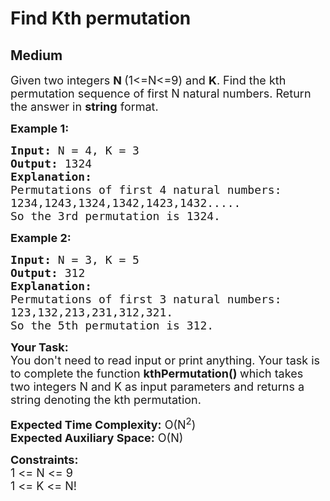 # Find Kth permutation
## Medium 
<div class="problems_problem_content__Xm_eO"><p><span style="font-size: 18px;">Given two integers&nbsp;<strong>N&nbsp;</strong>(1&lt;=N&lt;=9) and&nbsp;<strong>K</strong>. Find the kth permutation sequence of first N natural numbers. Return the answer in&nbsp;<strong>string</strong>&nbsp;format.</span></p>
<p><span style="font-size: 18px;"><strong>Example 1:</strong></span></p>
<pre><span style="font-size: 18px;"><strong>Input: </strong>N =<strong> </strong>4, K = 3</span>
<span style="font-size: 18px;"><strong>Output: </strong>1324</span>
<span style="font-size: 18px;"><strong>Explanation: </strong></span>
<span style="font-size: 18px;">Permutations of first 4 natural numbers:
1234,1243,1324,1342,1423,1432.....
So the 3rd permutation is 1324. </span>
</pre>
<p><span style="font-size: 18px;"><strong>Example 2:</strong></span></p>
<pre><span style="font-size: 18px;"><strong>Input: </strong>N = 3, K = 5</span>
<span style="font-size: 18px;"><strong>Output: </strong>312</span>
<span style="font-size: 18px;"><strong>Explanation: 
</strong>Permutations of first 3 natural numbers:
123,132,213,231,312,321.
So the 5th permutation is 312. </span></pre>
<p><span style="font-size: 18px;"><strong>Your Task:</strong><br>You don't need to read input or print anything. Your task is to complete the function&nbsp;<strong>kthPermutation()&nbsp;</strong>which takes two integers N and K as input parameters and returns a string denoting the kth permutation.</span></p>
<p><span style="font-size: 18px;"><strong>Expected Time Complexity:</strong>&nbsp;O(N<sup>2</sup>)<br><strong>Expected Auxiliary Space:</strong>&nbsp;O(N)</span></p>
<p><span style="font-size: 18px;"><strong>Constraints:</strong><br>1 &lt;= N &lt;= 9<br>1 &lt;= K &lt;= N!</span></p></div>